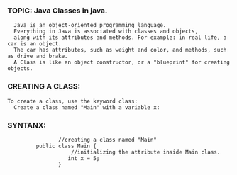 ### TOPIC: Java Classes in java.
      Java is an object-oriented programming language.
      Everything in Java is associated with classes and objects, 
      along with its attributes and methods. For example: in real life, a car is an object. 
      The car has attributes, such as weight and color, and methods, such as drive and brake.
      A Class is like an object constructor, or a "blueprint" for creating objects.
 ### CREATING A CLASS:     
    To create a class, use the keyword class:
      Create a class named "Main" with a variable x:

  ### SYNTANX:
                    //creating a class named "Main"
             public class Main { 
                        //initializing the attribute inside Main class.
                       int x = 5;
                    }
